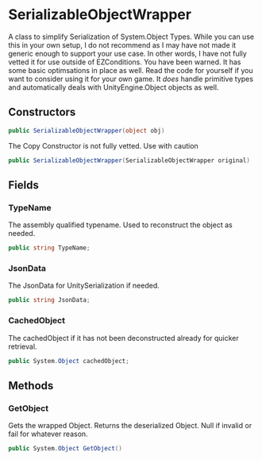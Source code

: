 # SerializableObjectWrapper
A class to simplify Serialization of System.Object Types. While you can use this in your own setup, I do not recommend as I may have not made it generic enough to support your use case. In other words, I have not fully vetted it for use outside of EZConditions. You have been warned. It has some basic optimsations in place as well. Read the code for yourself if you want to consider using it for your own game. It *does* handle primitive types and automatically deals with UnityEngine.Object objects as well.

## Constructors
```cs
public SerializableObjectWrapper(object obj)
```

The Copy Constructor is not fully vetted. Use with caution 
```cs
public SerializableObjectWrapper(SerializableObjectWrapper original)
```

## Fields

### TypeName
The assembly qualified typename. Used to reconstruct the object as needed.
```cs
public string TypeName;
```

### JsonData
The JsonData for UnitySerialization if needed.
```cs
public string JsonData;
```

### CachedObject
The cachedObject if it has not been deconstructed already for quicker retrieval.
```cs
public System.Object cachedObject;
```

## Methods
### GetObject
Gets the wrapped Object. Returns the deserialized Object. Null if invalid or fail for whatever reason.
```cs
public System.Object GetObject()
```
